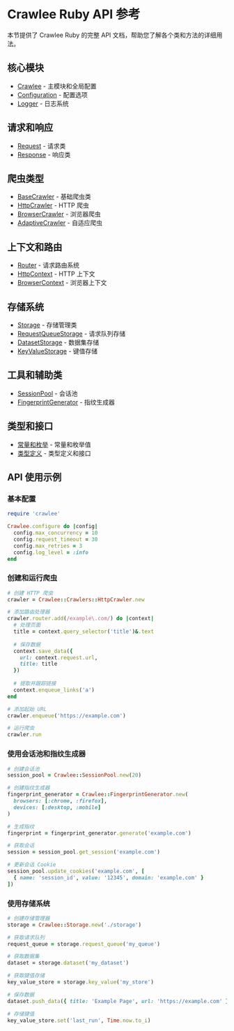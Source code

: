 # Crawlee Ruby API 参考

本节提供了 Crawlee Ruby 的完整 API 文档，帮助您了解各个类和方法的详细用法。

## 核心模块

- [Crawlee](./crawlee.md) - 主模块和全局配置
- [Configuration](./configuration.md) - 配置选项
- [Logger](./logger.md) - 日志系统

## 请求和响应

- [Request](./request.md) - 请求类
- [Response](./response.md) - 响应类

## 爬虫类型

- [BaseCrawler](./crawlers/base_crawler.md) - 基础爬虫类
- [HttpCrawler](./crawlers/http_crawler.md) - HTTP 爬虫
- [BrowserCrawler](./crawlers/browser_crawler.md) - 浏览器爬虫
- [AdaptiveCrawler](./crawlers/adaptive_crawler.md) - 自适应爬虫

## 上下文和路由

- [Router](./router.md) - 请求路由系统
- [HttpContext](./contexts/http_context.md) - HTTP 上下文
- [BrowserContext](./contexts/browser_context.md) - 浏览器上下文

## 存储系统

- [Storage](./storage.md) - 存储管理类
- [RequestQueueStorage](./storage/request_queue_storage.md) - 请求队列存储
- [DatasetStorage](./storage/dataset_storage.md) - 数据集存储
- [KeyValueStorage](./storage/key_value_storage.md) - 键值存储

## 工具和辅助类

- [SessionPool](./session_pool.md) - 会话池
- [FingerprintGenerator](./fingerprint_generator.md) - 指纹生成器

## 类型和接口

- [常量和枚举](./constants.md) - 常量和枚举值
- [类型定义](./types.md) - 类型定义和接口

## API 使用示例

### 基本配置

```ruby
require 'crawlee'

Crawlee.configure do |config|
  config.max_concurrency = 10
  config.request_timeout = 30
  config.max_retries = 3
  config.log_level = :info
end
```

### 创建和运行爬虫

```ruby
# 创建 HTTP 爬虫
crawler = Crawlee::Crawlers::HttpCrawler.new

# 添加路由处理器
crawler.router.add(/example\.com/) do |context|
  # 处理页面
  title = context.query_selector('title')&.text
  
  # 保存数据
  context.save_data({
    url: context.request.url,
    title: title
  })
  
  # 提取并跟踪链接
  context.enqueue_links('a')
end

# 添加起始 URL
crawler.enqueue('https://example.com')

# 运行爬虫
crawler.run
```

### 使用会话池和指纹生成器

```ruby
# 创建会话池
session_pool = Crawlee::SessionPool.new(20)

# 创建指纹生成器
fingerprint_generator = Crawlee::FingerprintGenerator.new(
  browsers: [:chrome, :firefox],
  devices: [:desktop, :mobile]
)

# 生成指纹
fingerprint = fingerprint_generator.generate('example.com')

# 获取会话
session = session_pool.get_session('example.com')

# 更新会话 Cookie
session_pool.update_cookies('example.com', [
  { name: 'session_id', value: '12345', domain: 'example.com' }
])
```

### 使用存储系统

```ruby
# 创建存储管理器
storage = Crawlee::Storage.new('./storage')

# 获取请求队列
request_queue = storage.request_queue('my_queue')

# 获取数据集
dataset = storage.dataset('my_dataset')

# 获取键值存储
key_value_store = storage.key_value('my_store')

# 保存数据
dataset.push_data({ title: 'Example Page', url: 'https://example.com' })

# 存储键值
key_value_store.set('last_run', Time.now.to_i)
```
